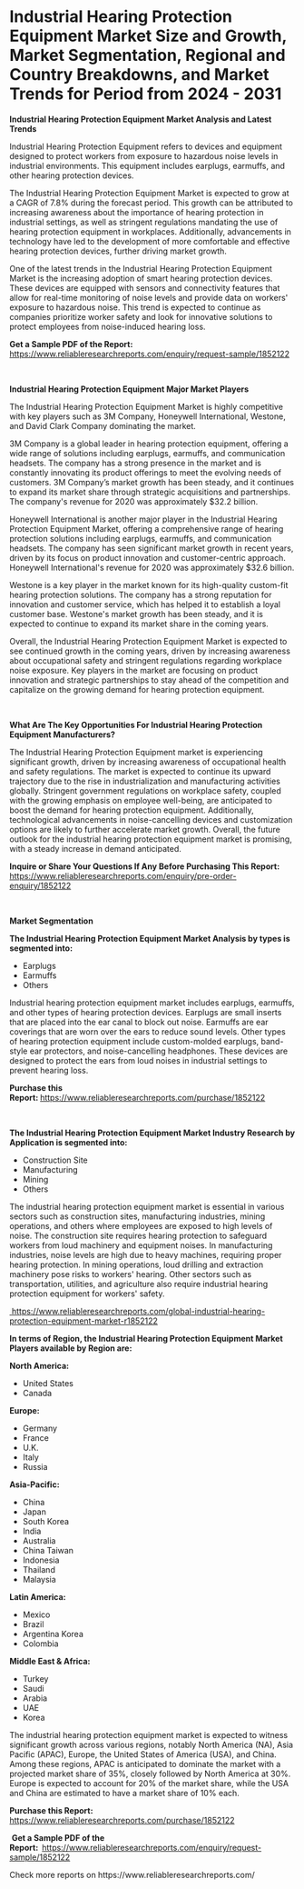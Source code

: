 <p><h1>Industrial Hearing Protection Equipment Market Size and Growth, Market Segmentation, Regional and Country Breakdowns, and Market Trends for Period from 2024 -  2031</h1></p><p><strong>Industrial Hearing Protection Equipment Market Analysis and Latest Trends</strong></p>
<p><p>Industrial Hearing Protection Equipment refers to devices and equipment designed to protect workers from exposure to hazardous noise levels in industrial environments. This equipment includes earplugs, earmuffs, and other hearing protection devices.</p><p>The Industrial Hearing Protection Equipment Market is expected to grow at a CAGR of 7.8% during the forecast period. This growth can be attributed to increasing awareness about the importance of hearing protection in industrial settings, as well as stringent regulations mandating the use of hearing protection equipment in workplaces. Additionally, advancements in technology have led to the development of more comfortable and effective hearing protection devices, further driving market growth.</p><p>One of the latest trends in the Industrial Hearing Protection Equipment Market is the increasing adoption of smart hearing protection devices. These devices are equipped with sensors and connectivity features that allow for real-time monitoring of noise levels and provide data on workers' exposure to hazardous noise. This trend is expected to continue as companies prioritize worker safety and look for innovative solutions to protect employees from noise-induced hearing loss.</p></p>
<p><strong>Get a Sample PDF of the Report:&nbsp;</strong> <a href="https://www.reliableresearchreports.com/enquiry/request-sample/1852122">https://www.reliableresearchreports.com/enquiry/request-sample/1852122</a></p>
<p>&nbsp;</p>
<p><strong>Industrial Hearing Protection Equipment Major Market Players</strong></p>
<p><p>The Industrial Hearing Protection Equipment Market is highly competitive with key players such as 3M Company, Honeywell International, Westone, and David Clark Company dominating the market. </p><p>3M Company is a global leader in hearing protection equipment, offering a wide range of solutions including earplugs, earmuffs, and communication headsets. The company has a strong presence in the market and is constantly innovating its product offerings to meet the evolving needs of customers. 3M Company’s market growth has been steady, and it continues to expand its market share through strategic acquisitions and partnerships. The company's revenue for 2020 was approximately $32.2 billion.</p><p>Honeywell International is another major player in the Industrial Hearing Protection Equipment Market, offering a comprehensive range of hearing protection solutions including earplugs, earmuffs, and communication headsets. The company has seen significant market growth in recent years, driven by its focus on product innovation and customer-centric approach. Honeywell International's revenue for 2020 was approximately $32.6 billion.</p><p>Westone is a key player in the market known for its high-quality custom-fit hearing protection solutions. The company has a strong reputation for innovation and customer service, which has helped it to establish a loyal customer base. Westone's market growth has been steady, and it is expected to continue to expand its market share in the coming years.</p><p>Overall, the Industrial Hearing Protection Equipment Market is expected to see continued growth in the coming years, driven by increasing awareness about occupational safety and stringent regulations regarding workplace noise exposure. Key players in the market are focusing on product innovation and strategic partnerships to stay ahead of the competition and capitalize on the growing demand for hearing protection equipment.</p></p>
<p>&nbsp;</p>
<p><strong>What Are The Key Opportunities For Industrial Hearing Protection Equipment Manufacturers?</strong></p>
<p><p>The Industrial Hearing Protection Equipment market is experiencing significant growth, driven by increasing awareness of occupational health and safety regulations. The market is expected to continue its upward trajectory due to the rise in industrialization and manufacturing activities globally. Stringent government regulations on workplace safety, coupled with the growing emphasis on employee well-being, are anticipated to boost the demand for hearing protection equipment. Additionally, technological advancements in noise-cancelling devices and customization options are likely to further accelerate market growth. Overall, the future outlook for the industrial hearing protection equipment market is promising, with a steady increase in demand anticipated.</p></p>
<p><strong>Inquire or Share Your Questions If Any Before Purchasing This Report:</strong> <a href="https://www.reliableresearchreports.com/enquiry/pre-order-enquiry/1852122">https://www.reliableresearchreports.com/enquiry/pre-order-enquiry/1852122</a></p>
<p>&nbsp;</p>
<p><strong>Market Segmentation</strong></p>
<p><strong>The Industrial Hearing Protection Equipment Market Analysis by types is segmented into:</strong></p>
<p><ul><li>Earplugs</li><li>Earmuffs</li><li>Others</li></ul></p>
<p><p>Industrial hearing protection equipment market includes earplugs, earmuffs, and other types of hearing protection devices. Earplugs are small inserts that are placed into the ear canal to block out noise. Earmuffs are ear coverings that are worn over the ears to reduce sound levels. Other types of hearing protection equipment include custom-molded earplugs, band-style ear protectors, and noise-cancelling headphones. These devices are designed to protect the ears from loud noises in industrial settings to prevent hearing loss.</p></p>
<p><strong>Purchase this Report:&nbsp;</strong><a href="https://www.reliableresearchreports.com/purchase/1852122">https://www.reliableresearchreports.com/purchase/1852122</a></p>
<p>&nbsp;</p>
<p><strong>The Industrial Hearing Protection Equipment Market Industry Research by Application is segmented into:</strong></p>
<p><ul><li>Construction Site</li><li>Manufacturing</li><li>Mining</li><li>Others</li></ul></p>
<p><p>The industrial hearing protection equipment market is essential in various sectors such as construction sites, manufacturing industries, mining operations, and others where employees are exposed to high levels of noise. The construction site requires hearing protection to safeguard workers from loud machinery and equipment noises. In manufacturing industries, noise levels are high due to heavy machines, requiring proper hearing protection. In mining operations, loud drilling and extraction machinery pose risks to workers' hearing. Other sectors such as transportation, utilities, and agriculture also require industrial hearing protection equipment for workers' safety.</p></p>
<p><a href="https://www.reliableresearchreports.com/global-industrial-hearing-protection-equipment-market-r1852122">&nbsp;https://www.reliableresearchreports.com/global-industrial-hearing-protection-equipment-market-r1852122</a></p>
<p><strong>In terms of Region, the Industrial Hearing Protection Equipment Market Players available by Region are:</strong></p>
<p>
    <p> <strong> North America: </strong>
        <ul>
            <li>United States</li>
            <li>Canada</li>
        </ul>
        </p> 
    <p> <strong> Europe: </strong>
        <ul>
            <li>Germany</li>
            <li>France</li>
            <li>U.K.</li>
            <li>Italy</li>
            <li>Russia</li>
        </ul>
        </p> 
    <p> <strong> Asia-Pacific: </strong>
        <ul>
            <li>China</li>
            <li>Japan</li>
            <li>South Korea</li>
            <li>India</li>
            <li>Australia</li>
            <li>China Taiwan</li>
            <li>Indonesia</li>
            <li>Thailand</li>
            <li>Malaysia</li>
        </ul>
        </p> 
    <p> <strong> Latin America: </strong>
        <ul>
            <li>Mexico</li>
            <li>Brazil</li>
            <li>Argentina Korea</li>
            <li>Colombia</li>
        </ul>
        </p> 
    <p> <strong> Middle East & Africa: </strong>
        <ul>
            <li>Turkey</li>
            <li>Saudi</li>
            <li>Arabia</li>
            <li>UAE</li>
            <li>Korea</li>
        </ul>
    </p>
    </p>
<p><p>The industrial hearing protection equipment market is expected to witness significant growth across various regions, notably North America (NA), Asia Pacific (APAC), Europe, the United States of America (USA), and China. Among these regions, APAC is anticipated to dominate the market with a projected market share of 35%, closely followed by North America at 30%. Europe is expected to account for 20% of the market share, while the USA and China are estimated to have a market share of 10% each.</p></p>
<p><strong>Purchase this Report: </strong><a href="https://www.reliableresearchreports.com/purchase/1852122">https://www.reliableresearchreports.com/purchase/1852122</a></p>
<p>&nbsp;<strong>Get a Sample PDF of the Report:&nbsp;&nbsp;</strong><a href="https://www.reliableresearchreports.com/enquiry/request-sample/1852122">https://www.reliableresearchreports.com/enquiry/request-sample/1852122</a></p>
<p><strong></strong></p>
<p>Check more reports on https://www.reliableresearchreports.com/</p>